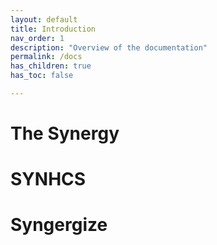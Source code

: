 ```yaml
---
layout: default
title: Introduction
nav_order: 1
description: "Overview of the documentation"
permalink: /docs
has_children: true
has_toc: false

---
```


# The Synergy

# SYNHCS

# Syngergize
